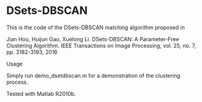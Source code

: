 # DSets-DBSCAN
This is the code of the DSets-DBSCAN matching algorithm proposed in

Jian Hou, Huijun Gao, Xuelong Li. DSets-DBSCAN: A Parameter-Free Clustering Algorithm. IEEE Transactions on Image Processing, vol. 25, no. 7, pp. 3182-3193, 2016


Usage

Simply run demo_dsetdbscan.m for a demonstration of the clustering process.

Tested with Matlab R2010b.
